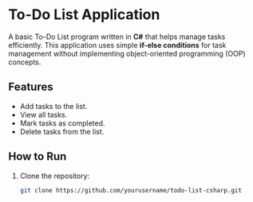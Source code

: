# To-Do List Application

A basic To-Do List program written in **C#** that helps manage tasks efficiently. This application uses simple **if-else conditions** for task management without implementing object-oriented programming (OOP) concepts.

## Features
- Add tasks to the list.
- View all tasks.
- Mark tasks as completed.
- Delete tasks from the list.

## How to Run
1. Clone the repository:
   ```bash
   git clone https://github.com/yourusername/todo-list-csharp.git
